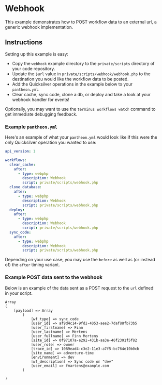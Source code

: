 # Webhook #

This example demonstrates how to POST workflow data to an external url, a generic webhook implementation. 

## Instructions ##

Setting up this example is easy:

- Copy the `webhook` example directory to the `private/scripts` directory of your code repository.
- Update the `$url` value in `private/scripts/webhook/webhook.php` to the destination you would like the workflow data to be posted.
- Add the Quicksilver operations in the example below to your `pantheon.yml`.
- Clear cache, sync code, clone a db, or deploy and take a look at your webhook handler for events!

Optionally, you may want to use the `terminus workflows watch` command to get immediate debugging feedback.

### Example `pantheon.yml` ###

Here's an example of what your `pantheon.yml` would look like if this were the only Quicksilver operation you wanted to use:

```yaml
api_version: 1

workflows:
  clear_cache:
    after:
      - type: webphp
        description: Webhook
        script: private/scripts/webhook.php
  clone_database:
    after:
      - type: webphp
        description: Webhook
        script: private/scripts/webhook.php
  deploy:
    after:
      - type: webphp
        description: Webhook
        script: private/scripts/webhook.php
  sync_code:
    after:
      - type: webphp
        description: Webhook
        script: private/scripts/webhook.php
```

Depending on your use case, you may use the `before` as well as (or instead of) the `after` timing variant.

### Example POST data sent to the webhook ###

Below is an example of the data sent as a POST request to the `url` defined in your script.

```
Array
(
    [payload] => Array
        (
            [wf_type] => sync_code
            [user_id] => af9d4c14-9fd2-4053-aee2-7daf88fb73b5
            [user_firstname] => Finn
            [user_lastname] => Mertens
            [user_fullname] => Finn Mertens
            [site_id] => 0f97107a-e292-431b-aa3e-46f2301f5f82
            [user_role] => owner
            [trace_id] => 1089ead4-c3e2-11e3-a7f5-bc764e10b0cb
            [site_name] => adventure-time
            [environment] => dev
            [wf_description] => Sync code on "dev"
            [user_email] => fmartens@example.com
        )

)
```